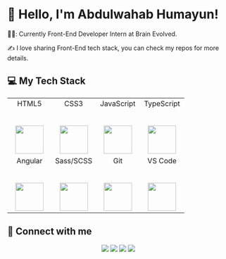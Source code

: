 # 👋 Hello, I'm Abdulwahab Humayun!

👨‍💻: Currently Front-End Developer Intern at Brain Evolved.

:writing_hand: I love sharing Front-End tech stack, you can check my repos for more details.

## :computer: My Tech Stack

<table>
  <tbody>
    <tr valign="top">
      <td width="25%" align="center">
        <span>HTML5</span><br><br><br>
        <img height="64px" src="https://cdn.svgporn.com/logos/html-5.svg">
      </td>
      <td width="25%" align="center">
        <span>CSS3</span><br><br><br>
        <img height="64px" src="https://cdn.svgporn.com/logos/css-3.svg">
      </td>
      <td width="25%" align="center">
        <span>JavaScript</span><br><br><br>
        <img height="64px" src="https://cdn.svgporn.com/logos/javascript.svg">
      </td>
      <td width="25%" align="center">
        <span>TypeScript</span><br><br><br>
        <img height="64px" src="https://cdn.svgporn.com/logos/typescript.svg">
      </td>
    </tr>
    <tr valign="top">
      <td width="25%" align="center">
        <span>Angular</span><br><br><br>
        <img height="64px" src="https://cdn.svgporn.com/logos/angular.svg">
      </td>
      <td width="25%" align="center">
        <span>Sass/SCSS</span><br><br><br>
        <img height="64px" src="https://cdn.svgporn.com/logos/sass.svg">
      </td>
      <td width="25%" align="center">
        <span>Git</span><br><br><br>
        <img height="64px" src="https://cdn.svgporn.com/logos/git-icon.svg">
      </td>
      <td width="25%" align="center">
        <span>VS Code</span><br><br><br>
        <img height="64px" src="https://cdn.svgporn.com/logos/visual-studio-code.svg">
      </td>
    </tr>
  </tbody>
</table>

## :link: Connect with me

<p align="center">
  <a href="https://github.com/awhumayun"><img src="https://img.shields.io/badge/-awhumayun-181717?style=for-the-badge&logo=GitHub&logoColor=white"/></a>
  <a href="https://gitlab.com/ahumayun"><img src="https://img.shields.io/badge/-ahumayun-FCA121?style=for-the-badge&logo=GitLab&logoColor=white"/></a>
  <a href="https://www.linkedin.com/in/awhumayun/"><img src="https://img.shields.io/badge/-Abdulwahab%20Humayun-0077B5?style=for-the-badge&logo=Linkedin&logoColor=white"/></a>
  <a href="mailto:abd.humayun@gmail.com"><img src="https://img.shields.io/badge/-abd.humayun@gmail.com-D14836?style=for-the-badge&logo=Gmail&logoColor=white"/></a>
</p>
